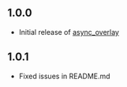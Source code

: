 ## 1.0.0
- Initial release of [async_overlay](https://github.com/imark00/async_overlay)

## 1.0.1
- Fixed issues in README.md